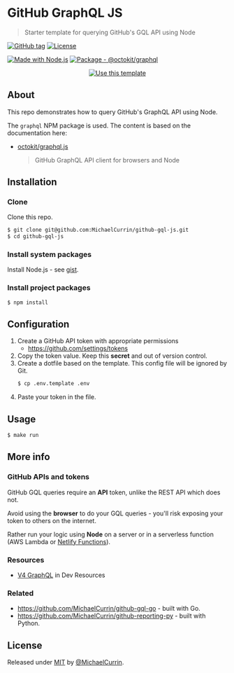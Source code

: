 # GitHub GraphQL JS
> Starter template for querying GitHub's GQL API using Node

[![GitHub tag](https://img.shields.io/github/tag/MichaelCurrin/github-gql-js?include_prereleases=&sort=semver&color=blue)](https://github.com/MichaelCurrin/github-gql-js/releases/)
[![License](https://img.shields.io/badge/License-MIT-blue)](#license)

[![Made with Node.js](https://img.shields.io/badge/Node.js->=12-blue?logo=node.js&logoColor=white)](https://nodejs.org)
[![Package - @octokit/graphql](https://img.shields.io/github/package-json/dependency-version/MichaelCurrin/github-gql-js/@octokit/graphql?color=blue)](https://www.npmjs.com/package/@octokit/graphql)


<div align="center">

[![Use this template](https://img.shields.io/badge/Generate-Use_this_template-2ea44f?style=for-the-badge)](https://github.com/MichaelCurrin/github-gql-js/generate)

</div>


## About

This repo demonstrates how to query GitHub's GraphQL API using Node.

The `graphql` NPM package is used. The content is based on the documentation here:

- [octokit/graphql.js](https://github.com/octokit/graphql.js)
    > GitHub GraphQL API client for browsers and Node


## Installation

### Clone

Clone this repo.

```sh
$ git clone git@github.com:MichaelCurrin/github-gql-js.git
$ cd github-gql-js
```

### Install system packages

Install Node.js - see [gist](https://gist.github.com/aa1fc56419a355972b96bce23f3bccba).

### Install project packages

```sh
$ npm install
```


## Configuration

1. Create a GitHub API token with appropriate permissions
    - https://github.com/settings/tokens
1. Copy the token value. Keep this **secret** and out of version control.
1. Create a dotfile based on the template. This config file will be ignored by Git.
    ```sh
    $ cp .env.template .env
    ```
1. Paste your token in the file.


## Usage

```sh
$ make run
```


## More info

### GitHub APIs and tokens

GitHub GQL queries require an  **API** token, unlike the REST API which does not.

Avoid using the **browser** to do your GQL queries - you'll risk exposing your token to others on the internet.

Rather run your logic using **Node** on a server or in a serverless function (AWS Lambda or [Netlify Functions][]).

[Netlify Functions]: https://michaelcurrin.github.io/dev-resources/resources/ci-cd/netlify/functions.html

### Resources

- [V4 GraphQL](https://michaelcurrin.github.io/dev-resources/resources/version-control/github/api/v4.html) in Dev Resources

### Related

- https://github.com/MichaelCurrin/github-gql-go - built with Go.
- https://github.com/MichaelCurrin/github-reporting-py - built with Python.


## License

Released under [MIT](/LICENSE) by [@MichaelCurrin](https://github.com/MichaelCurrin).
